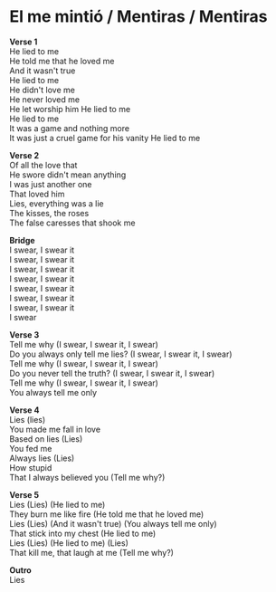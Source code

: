 # El me mintió / Mentiras / Mentiras

**Verse 1**  
He lied to me  
He told me that he loved me  
And it wasn't true  
He lied to me  
He didn't love me  
He never loved me  
He let worship him
He lied to me  
He lied to me  
It was a game and nothing more  
It was just a cruel game for his vanity
He lied to me  

**Verse 2**  
Of all the love that  
He swore didn't mean anything  
I was just another one  
That loved him  
Lies, everything was a lie  
The kisses, the roses  
The false caresses that shook me  

**Bridge**  
I swear, I swear it  
I swear, I swear it  
I swear, I swear it  
I swear, I swear it  
I swear, I swear it  
I swear, I swear it  
I swear, I swear it  
I swear  

**Verse 3**  
Tell me why (I swear, I swear it, I swear)  
Do you always only tell me lies? (I swear, I swear it, I swear)  
Tell me why (I swear, I swear it, I swear)  
Do you never tell the truth? (I swear, I swear it, I swear)  
Tell me why (I swear, I swear it, I swear)  
You always tell me only  

**Verse 4**  
Lies (lies)  
You made me fall in love  
Based on lies (Lies)  
You fed me  
Always lies (Lies)  
How stupid  
That I always believed you (Tell me why?)  

**Verse 5**  
Lies (Lies) (He lied to me)  
They burn me like fire (He told me that he loved me)  
Lies (Lies) (And it wasn't true) (You always tell me only)  
That stick into my chest (He lied to me)  
Lies (Lies) (He lied to me) (Lies)  
That kill me, that laugh at me (Tell me why?)  

**Outro**  
Lies  

